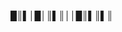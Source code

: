 █║▌│█│║▌║││█║▌║▌║

<!---
santidlt/santidlt is a ✨ special ✨ repository because its `README.md` (this file) appears on your GitHub profile.
You can click the Preview link to take a look at your changes.
--->
